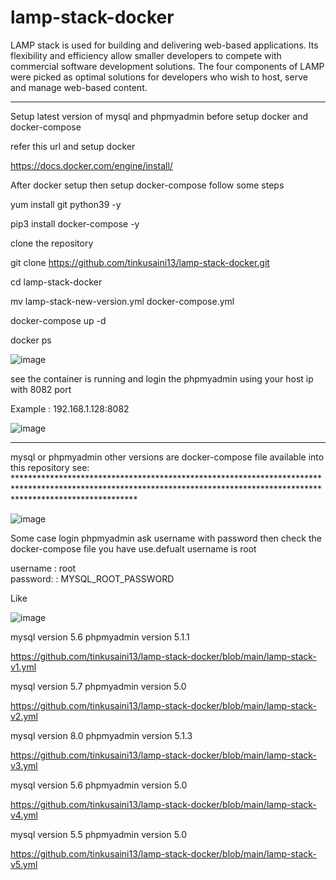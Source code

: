 # lamp-stack-docker
LAMP stack is used for building and delivering web-based applications. Its flexibility and efficiency allow smaller developers to compete with commercial software development solutions. The four components of LAMP were picked as optimal solutions for developers who wish to host, serve and manage web-based content.

********************************************************************************************************************************************************************************
Setup latest version of mysql and phpmyadmin before setup docker and docker-compose

refer this url and setup docker

https://docs.docker.com/engine/install/

After docker setup then setup docker-compose follow some steps

 yum install git  python39 -y
 
 pip3 install docker-compose -y


 clone the repository

 git clone https://github.com/tinkusaini13/lamp-stack-docker.git

 cd lamp-stack-docker
 
 mv lamp-stack-new-version.yml  docker-compose.yml
 
 docker-compose up -d
 
 docker ps
 
 
 ![image](https://user-images.githubusercontent.com/88707521/155124670-9005c987-ab92-4513-9aa5-ef66446b8cd3.png)


 
see the container is running and login the phpmyadmin using your host ip with 8082 port

Example : 192.168.1.128:8082


![image](https://user-images.githubusercontent.com/88707521/155125137-4402c0c4-d176-4a43-9cb9-4b58918b6660.png)



***************************************************************************************************************************************************************************
  mysql or phpmyadmin other versions are docker-compose file available into this repository see: ***************************************************************************************************************************************************************************
 
 ![image](https://user-images.githubusercontent.com/88707521/155122830-13919a3f-463c-48b1-8a20-d504aa306350.png)

Some case login phpmyadmin ask username with  password then check the docker-compose  file you have use.defualt username is root

username : root  
password: : MYSQL_ROOT_PASSWORD

Like 

![image](https://user-images.githubusercontent.com/88707521/155127504-5a007c4f-72d8-4352-bac2-c563a7150039.png)



mysql version 5.6  phpmyadmin version 5.1.1

 https://github.com/tinkusaini13/lamp-stack-docker/blob/main/lamp-stack-v1.yml
 
 
mysql version 5.7  phpmyadmin version 5.0

https://github.com/tinkusaini13/lamp-stack-docker/blob/main/lamp-stack-v2.yml


mysql version 8.0  phpmyadmin version 5.1.3

https://github.com/tinkusaini13/lamp-stack-docker/blob/main/lamp-stack-v3.yml

mysql version 5.6  phpmyadmin version 5.0

https://github.com/tinkusaini13/lamp-stack-docker/blob/main/lamp-stack-v4.yml


mysql version 5.5  phpmyadmin version 5.0

https://github.com/tinkusaini13/lamp-stack-docker/blob/main/lamp-stack-v5.yml


 
 




